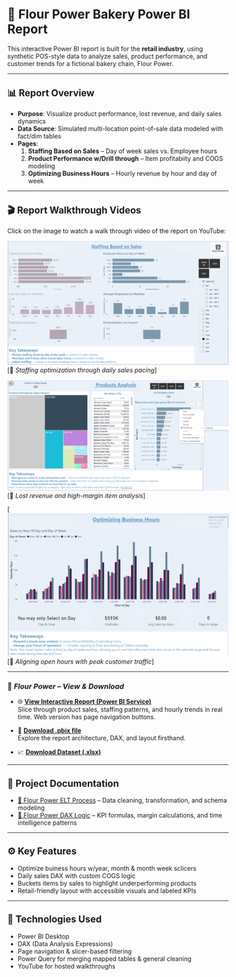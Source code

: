 # 🧁 Flour Power Bakery Power BI Report

This interactive Power BI report is built for the **retail industry**, using synthetic POS-style data to analyze sales, product performance, and customer trends for a fictional bakery chain, Flour Power.

---

## 📊 Report Overview

- **Purpose**: Visualize product performance, lost revenue, and daily sales dynamics
- **Data Source**: Simulated multi-location point-of-sale data modeled with fact/dim tables
- **Pages**:
  1. **Staffing Based on Sales** – Day of week sales vs. Employee hours
  2. **Product Performance w/Drill through** – Item profitabiity and COGS modeling
  3. **Optimizing Business Hours** – Hourly revenue by hour and day of week

---

## 🎬 Report Walkthrough Videos

Click on the image to watch a walk through video of the report on YouTube:

[![Staffing Based on Sales ➜](https://github.com/lisa-mcdonough/FlourPowerBakery/blob/main/FlourPowerBakery/Assets/PNG-%20StaffingBasedonSalesAnalysisFP.png)](https://youtu.be/NL-BHHzpXQk)  
[📎 _Staffing optimization through daily sales pacing_]

[![Product Analysis ➜](https://github.com/lisa-mcdonough/FlourPowerBakery/blob/main/FlourPowerBakery/Assets/PNG-ProductAnalysisFP.png)](https://youtu.be/7vwDhfGsJGM)  
[📎 _Lost revenue and high-margin item analysis_]

[![Optimizing Business Hours ➜](https://github.com/lisa-mcdonough/FlourPowerBakery/blob/main/FlourPowerBakery/Assets/PNG-OptimizeBusinessHoursAnalysisFP.png)  
[📎 _Aligning open hours with peak customer traffic_]

---

### 🧁 *Flour Power – View & Download*

- 🌐 [**View Interactive Report (Power BI Service)**](https://app.powerbi.com/view?r=eyJrIjoiZGVjMGFiZjgtM2UyNC00Nzc3LTljYWMtYTcyNmRkZWY0ZjdmIiwidCI6ImI4ODQ3Y2Q5LTA0OWMtNDE5My05MDk2LTk1OGI2MDM3MzIwZiIsImMiOjN9
)  
  Slice through product sales, staffing patterns, and hourly trends in real time. Web version has page navigation buttons.

- 💾 [**Download .pbix file**](https://github.com/lisa-mcdonough/FlourPowerBakery/raw/main/FlourPowerBakery/FlowerPowerBakery.pbix)  
  Explore the report architecture, DAX, and layout firsthand.

- 📈 [**Download Dataset (.xlsx)**](https://github.com/lisa-mcdonough/FlourPowerBakery/raw/main/FlourPowerBakery/AnonamizedBakeryMapped.xlsx)

---

## 📄 Project Documentation

- [🔄 Flour Power ELT Process](https://github.com/lisa-mcdonough/FlourPowerBakery/blob/main/FlourPowerBakery/FlourPowerELT.md) – Data cleaning, transformation, and schema modeling
- [🧮 Flour Power DAX Logic](https://github.com/lisa-mcdonough/FlourPowerBakery/blob/main/FlourPowerBakery/FlourPowerDAX.md) – KPI formulas, margin calculations, and time intelligence patterns

---

## ⚙️ Key Features

- Optimize buiness hours w/year, month & month week sclicers 
- Daily sales DAX with custom COGS logic  
- Buckets items by sales to highlight underperforming products  
- Retail-friendly layout with accessible visuals and labeled KPIs

---

## 🧠 Technologies Used

- Power BI Desktop  
- DAX (Data Analysis Expressions)  
- Page navigation & slicer-based filtering 
- Power Query for merging mapped tables & general cleaning  
- YouTube for hosted walkthroughs
